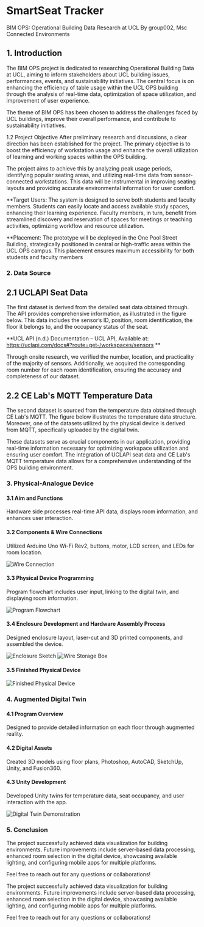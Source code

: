 # SmartSeat Tracker
BIM OPS: Operational Building Data Research at UCL
By group002, Msc Connected Environments

## 1. Introduction

The BIM OPS project is dedicated to researching Operational Building Data at UCL, aiming to inform stakeholders about UCL building issues, performances, events, and sustainability initiatives. The central focus is on enhancing the efficiency of table usage within the UCL OPS building through the analysis of real-time data, optimization of space utilization, and improvement of user experience.

The theme of BIM OPS has been chosen to address the challenges faced by UCL buildings, improve their overall performance, and contribute to sustainability initiatives.

1.2 Project Objective
After preliminary research and discussions, a clear direction has been established for the project. The primary objective is to boost the efficiency of workstation usage and enhance the overall utilization of learning and working spaces within the OPS building.

The project aims to achieve this by analyzing peak usage periods, identifying popular seating areas, and utilizing real-time data from sensor-connected workstations. This data will be instrumental in improving seating layouts and providing accurate environmental information for user comfort.

**Target Users:
The system is designed to serve both students and faculty members. Students can easily locate and access available study spaces, enhancing their learning experience. Faculty members, in turn, benefit from streamlined discovery and reservation of spaces for meetings or teaching activities, optimizing workflow and resource utilization.

**Placement:
The prototype will be deployed in the One Pool Street Building, strategically positioned in central or high-traffic areas within the UCL OPS campus. This placement ensures maximum accessibility for both students and faculty members

### 2. Data Source

## 2.1 UCLAPI Seat Data

The first dataset is derived from the detailed seat data obtained through. The API provides comprehensive information, as illustrated in the figure below. This data includes the sensor’s ID, position, room identification, the floor it belongs to, and the occupancy status of the seat.

**UCL API (n.d.) Documentation – UCL API, Available at: https://uclapi.com/docs#?route=get-/workspaces/sensors **

Through onsite research, we verified the number, location, and practicality of the majority of sensors. Additionally, we acquired the corresponding room number for each room identification, ensuring the accuracy and completeness of our dataset.

## 2.2 CE Lab's MQTT Temperature Data

The second dataset is sourced from the temperature data obtained through CE Lab's MQTT. The figure below illustrates the temperature data structure. Moreover, one of the datasets utilized by the physical device is derived from MQTT, specifically uploaded by the digital twin.

These datasets serve as crucial components in our application, providing real-time information necessary for optimizing workspace utilization and ensuring user comfort. The integration of UCLAPI seat data and CE Lab's MQTT temperature data allows for a comprehensive understanding of the OPS building environment.

### 3. Physical-Analogue Device

#### 3.1 Aim and Functions

Hardware side processes real-time API data, displays room information, and enhances user interaction.

#### 3.2 Components & Wire Connections

Utilized Arduino Uno Wi-Fi Rev2, buttons, motor, LCD screen, and LEDs for room location.

![Wire Connection](images/wire_connection.png)

#### 3.3 Physical Device Programming

Program flowchart includes user input, linking to the digital twin, and displaying room information.

![Program Flowchart](images/physical_device_flowchart.png)

#### 3.4 Enclosure Development and Hardware Assembly Process

Designed enclosure layout, laser-cut and 3D printed components, and assembled the device.

![Enclosure Sketch](images/enclosure_sketch.png) ![Wire Storage Box](images/wire_storage_box.png)

#### 3.5 Finished Physical Device

![Finished Physical Device](images/finished_physical_device.png)

### 4. Augmented Digital Twin

#### 4.1 Program Overview

Designed to provide detailed information on each floor through augmented reality.

#### 4.2 Digital Assets

Created 3D models using floor plans, Photoshop, AutoCAD, SketchUp, Unity, and Fusion360.

#### 4.3 Unity Development

Developed Unity twins for temperature data, seat occupancy, and user interaction with the app.

![Digital Twin Demonstration](images/digital_twin_demo.png)

### 5. Conclusion

The project successfully achieved data visualization for building environments. Future improvements include server-based data processing, enhanced room selection in the digital device, showcasing available lighting, and configuring mobile apps for multiple platforms.

Feel free to reach out for any questions or collaborations!


The project successfully achieved data visualization for building environments. Future improvements include server-based data processing, enhanced room selection in the digital device, showcasing available lighting, and configuring mobile apps for multiple platforms.

Feel free to reach out for any questions or collaborations!

